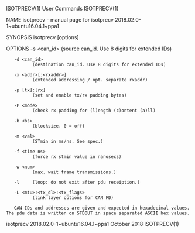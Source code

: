 ISOTPRECV(1)                                                       User Commands                                                      ISOTPRECV(1)

NAME
       isotprecv - manual page for isotprecv 2018.02.0-1~ubuntu16.04.1~ppa1

SYNOPSIS
       isotprecv [options] <CAN interface>

OPTIONS
       -s <can_id>
              (source can_id. Use 8 digits for extended IDs)

       -d <can_id>
              (destination can_id. Use 8 digits for extended IDs)

       -x <addr>[:<rxaddr>]
              (extended addressing / opt. separate rxaddr)

       -p [tx]:[rx]
              (set and enable tx/rx padding bytes)

       -P <mode>
              (check rx padding for (l)ength (c)ontent (a)ll)

       -b <bs>
              (blocksize. 0 = off)

       -m <val>
              (STmin in ms/ns. See spec.)

       -f <time ns>
              (force rx stmin value in nanosecs)

       -w <num>
              (max. wait frame transmissions.)

       -l     (loop: do not exit after pdu receiption.)

       -L <mtu>:<tx_dl>:<tx_flags>
              (link layer options for CAN FD)

       CAN IDs and addresses are given and expected in hexadecimal values.  The pdu data is written on STDOUT in space separated ASCII hex values.

isotprecv 2018.02.0-1~ubuntu16.04.1~ppa1                           October 2018                                                       ISOTPRECV(1)

